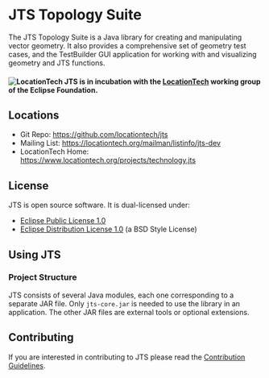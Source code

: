 JTS Topology Suite
==================
     
The JTS Topology Suite is a Java library for creating and manipulating vector geometry.  It also provides a comprehensive set of geometry test cases, and the TestBuilder GUI application for working with and visualizing geometry and JTS functions.

#### ![LocationTech](https://pbs.twimg.com/profile_images/2552421256/hv2oas84tv7n3maianiq_normal.png) JTS is in incubation with the [LocationTech](http://www.locationtech.org) working group of the Eclipse Foundation.

## Locations

* Git Repo: https://github.com/locationtech/jts
* Mailing List: https://locationtech.org/mailman/listinfo/jts-dev
* LocationTech Home: https://www.locationtech.org/projects/technology.jts

## License

JTS is open source software.  It is dual-licensed under:

* [Eclipse Public License 1.0](http://www.gnu.org/licenses/old-licenses/gpl-2.0.html)
* [Eclipse Distribution License 1.0](http://www.eclipse.org/org/documents/edl-v10.php) (a BSD Style License)

## Using JTS

### Project Structure

JTS consists of several Java modules,
each one corresponding to a separate JAR file.
Only `jts-core.jar` is needed to use the library in an application.
The other JAR files are external tools or optional extensions.

## Contributing

If you are interested in contributing to JTS please read the [Contribution Guidelines](CONTRIBUTING.md).

